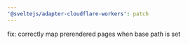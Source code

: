```yaml
---
'@sveltejs/adapter-cloudflare-workers': patch
---
```


fix: correctly map prerendered pages when base path is set
